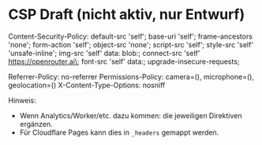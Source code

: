 # CSP Draft (nicht aktiv, nur Entwurf)

Content-Security-Policy:
default-src 'self';
base-uri 'self';
frame-ancestors 'none';
form-action 'self';
object-src 'none';
script-src 'self';
style-src 'self' 'unsafe-inline';
img-src 'self' data: blob:;
connect-src 'self' https://openrouter.ai\;
font-src 'self' data:;
upgrade-insecure-requests;

Referrer-Policy: no-referrer
Permissions-Policy: camera=(), microphone=(), geolocation=()
X-Content-Type-Options: nosniff

Hinweis:
- Wenn Analytics/Worker/etc. dazu kommen: die jeweiligen Direktiven ergänzen.
- Für Cloudflare Pages kann dies in `_headers` gemappt werden.
